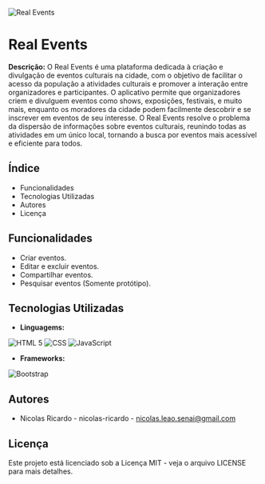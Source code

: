 ![Real Events](assets/img/banner.png)
# Real Events
**Descrição:**
O Real Events é uma plataforma dedicada à criação e divulgação de eventos culturais na cidade, com o objetivo de facilitar o acesso da população a atividades culturais e promover a interação entre organizadores e participantes. O aplicativo permite que organizadores criem e divulguem eventos como shows, exposições, festivais, e muito mais, enquanto os moradores da cidade podem facilmente descobrir e se inscrever em eventos de seu interesse.
O Real Events resolve o problema da dispersão de informações sobre eventos culturais, reunindo todas as atividades em um único local, tornando a busca por eventos mais acessível e eficiente para todos.
## Índice
- Funcionalidades
- Tecnologias Utilizadas
- Autores
- Licença
## Funcionalidades
 - Criar eventos.
 - Editar e excluir eventos.
 - Compartilhar eventos.
 - Pesquisar eventos (Somente protótipo).
## Tecnologias Utilizadas
- **Linguagems:**

![HTML 5](https://img.shields.io/badge/HTML5-E34F26?style=for-the-badge&logo=html5&logoColor=white)
![CSS](https://img.shields.io/badge/CSS3-1572B6?style=for-the-badge&logo=css3&logoColor=white)
![JavaScript](https://img.shields.io/badge/JavaScript-323330?style=for-the-badge&logo=javascript&logoColor=F7DF1E)

- **Frameworks:**

![Bootstrap](https://img.shields.io/badge/Bootstrap-563D7C?style=for-the-badge&logo=bootstrap&logoColor=white)


## Autores
- Nicolas Ricardo - nicolas-ricardo - nicolas.leao.senai@gmail.com
## Licença
Este projeto está licenciado sob a Licença MIT - veja o arquivo LICENSE para mais detalhes.


